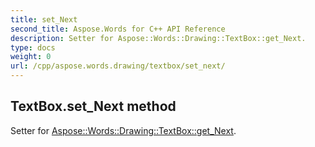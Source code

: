 ```yaml
---
title: set_Next
second_title: Aspose.Words for C++ API Reference
description: Setter for Aspose::Words::Drawing::TextBox::get_Next. 
type: docs
weight: 0
url: /cpp/aspose.words.drawing/textbox/set_next/
---
```

## TextBox.set_Next method


Setter for [Aspose::Words::Drawing::TextBox::get_Next](./get_next/).


